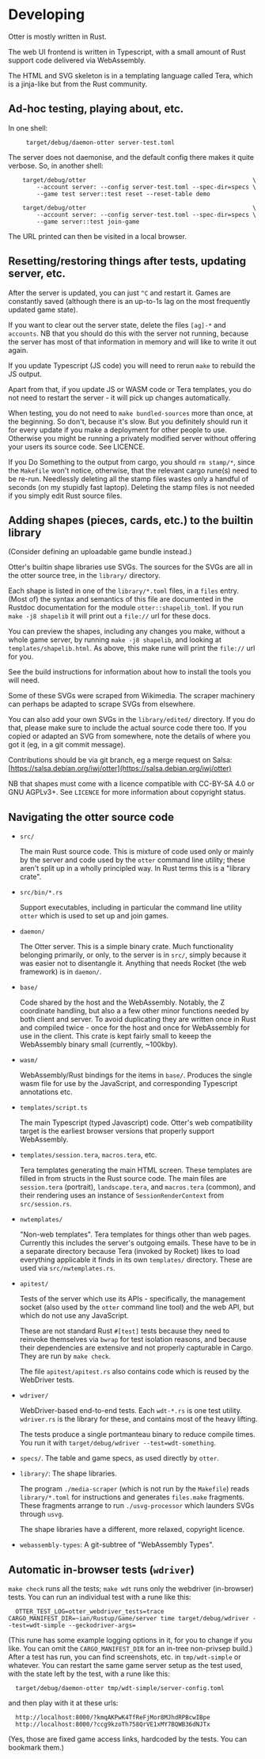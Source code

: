 Developing
==========

Otter is mostly written in Rust.

The web UI frontend is written in Typescript, with a small amount of
Rust support code delivered via WebAssembly.

The HTML and SVG skeleton is in a templating language called Tera,
which is a jinja-like but from the Rust community.


Ad-hoc testing, playing about, etc.
-----------------------------------

In one shell:

```
     target/debug/daemon-otter server-test.toml
```

The server does not daemonise, and the default config there makes it
quite verbose.  So, in another shell:

```
    target/debug/otter                                               \
        --account server: --config server-test.toml --spec-dir=specs \
        --game test server::test reset --reset-table demo

    target/debug/otter                                               \
        --account server: --config server-test.toml --spec-dir=specs \
        --game server::test join-game
```

The URL printed can then be visited in a local browser.


Resetting/restoring things after tests, updating server, etc.
-------------------------------------------------------------

After the server is updated, you can just `^C` and restart it.  Games
are constantly saved (although there is an up-to-1s lag on the most
frequently updated game state).

If you want to clear out the server state, delete the files `[ag]-*`
and `accounts`.  NB that you should do this with the server not
running, because the server has most of that information in memory and
will like to write it out again.

If you update Typescript (JS code) you will need to rerun `make` to
rebuild the JS output.

Apart from that, if you update JS or WASM code or Tera templates, you
do not need to restart the server - it will pick up changes
automatically.

When testing, you do not need to `make bundled-sources` more than
once, at the beginning.  So don't, because it's slow.  But you
definitely should run it for every update if you make a deployment for
other people to use.  Otherwise you might be running a privately
modified server without offering your users its source code.  See
LICENCE.

If you Do Something to the output from cargo, you should `rm stamp/*`,
since the `Makefile` won't notice, otherwise, that the relevant cargo
rune(s) need to be re-run.  Needlessly deleting all the stamp files
wastes only a handful of seconds (on my stupidly fast laptop).
Deleting the stamp files is not needed if you simply edit Rust source
files.


Adding shapes (pieces, cards, etc.) to the builtin library
----------------------------------------------------------

(Consider defining an uploadable game bundle instead.)

Otter's builtin shape libraries use SVGs.  The sources for the SVGs
are all in the otter source tree, in the `library/` directory.

Each shape is listed in one of the ``library/*.toml`` files, in a
`files` entry.  (Most of) the syntax and semantics of this file are
documented in the Rustdoc documentation for the module
`otter::shapelib_toml`.  If you run `make -j8 shapelib` it will print
out a `file://` url for these docs.

You can preview the shapes, including any changes you make, without a
whole game server, by running `make -j8 shapelib`, and looking at
`templates/shapelib.html`.  As above, this make rune will print the
`file://` url for you.

See the build instructions for information about how to install the
tools you will need.

Some of these SVGs were scraped from Wikimedia.  The scraper machinery
can perhaps be adapted to scrape SVGs from elsewhere.

You can also add your own SVGs in the `library/edited/` directory.  If
you do that, please make sure to include the actual source code there
too.  If you copied or adapted an SVG from somewhere, note the details
of where you got it (eg, in a git commit message).

Contributions should be via git branch, eg a merge request on Salsa:
[https://salsa.debian.org/iwj/otter](https://salsa.debian.org/iwj/otter)

NB that shapes must come with a licence compatible with CC-BY-SA 4.0
or GNU AGPLv3+.  See `LICENCE` for more information about copyright status.


Navigating the otter source code
--------------------------------

* `src/`

  The main Rust source code.  This is mixture of code used only or
  mainly by the server and code used by the `otter` command line
  utility; these aren't split up in a wholly principled way.  In Rust
  terms this is a "library crate".

* `src/bin/*.rs`

  Support executables, including in particular the command line
  utility `otter` which is used to set up and join games.

* `daemon/`

  The Otter server.  This is a simple binary crate.  Much
  functionality belonging primarily, or only, to the server is in
  `src/`, simply because it was easier not to disentangle it.
  Anything that needs Rocket (the web framework) is in `daemon/`.

* `base/`

  Code shared by the host and the WebAssembly.  Notably, the Z
  coordinate handling, but also a a few other minor functions needed
  by both client and server.  To avoid duplicating they are written
  once in Rust and compiled twice - once for the host and once for
  WebAssembly for use in the client.  This crate is kept fairly small
  to keeep the WebAssembly binary small (currently, ~100kby).

* `wasm/`

  WebAssembly/Rust bindings for the items in `base/`.  Produces the
  single wasm file for use by the JavaScript, and corresponding
  Typescript annotations etc.

* `templates/script.ts`

  The main Typescript (typed Javascript) code.  Otter's web
  compatibility target is the earliest browser versions that properly
  support WebAssembly.

* `templates/session.tera`, `macros.tera`, etc.

  Tera templates generating the main HTML screen.  These templates are
  filled in from structs in the Rust source code.  The main files are
  `session.tera` (portrait), `landscape.tera`, and `macros.tera`
  (common), and their rendering uses an instance of
  `SessionRenderContext` from `src/session.rs`.

* `nwtemplates/`

  "Non-web templates".  Tera templates for things other than web
  pages.  Currently this includes the server's outgoing emails.  These
  have to be in a separate directory because Tera (invoked by Rocket)
  likes to load everything applicable it finds in its own `templates/`
  directory.  These are used via `src/nwtemplates.rs`.

* `apitest/`

  Tests of the server which use its APIs - specifically, the
  management socket (also used by the `otter` command line tool) and
  the web API, but which do not use any JavaScript.

  These are not standard Rust `#[test]` tests because they need to
  reinvoke themselves via `bwrap` for test isolation reasons, and
  because their dependencies are extensive and not properly capturable
  in Cargo.  They are run by `make check`.

  The file `apitest/apitest.rs` also contains code which is reused by
  the WebDriver tests.

* `wdriver/`

  WebDriver-based end-to-end tests.  Each `wdt-*.rs` is one test
  utility.  `wdriver.rs` is the library for these, and contains most
  of the heavy lifting.

  The tests produce a single portmanteau binary to reduce compile
  times.  You run it with `target/debug/wdriver --test=wdt-something`.

* `specs/`.  The table and game specs, as used directly by `otter`.

* `library/`: The shape libraries.

  The program `./media-scraper` (which is not run by the `Makefile`)
  reads `library/*.toml` for instructions and generates `files.make`
  fragments.  These fragments arrange to run `./usvg-processor` which
  launders SVGs through `usvg`.

  The shape libraries have a different, more relaxed, copyright
  licence.

* `webassembly-types`: A git-subtree of "WebAssembly Types".


Automatic in-browser tests (`wdriver`)
--------------------------------------

`make check` runs all the tests; `make wdt` runs only the webdriver
(in-browser) tests.  You can run an individual test with a rune like
this:

```
  OTTER_TEST_LOG=otter_webdriver_tests=trace CARGO_MANIFEST_DIR=~ian/Rustup/Game/server time target/debug/wdriver --test=wdt-simple --geckodriver-args=
```

(This rune has some example logging options in it, for you to change
if you like. You can omit the `CARGO_MANIFEST_DIR` for an in-tree
non-privsep build.)  After a test has run, you can find screenshots,
etc. in `tmp/wdt-simple` or whatever.  You can restart the same game
server setup as the test used, with the state left by the test, with a
rune like this:

```
  target/debug/daemon-otter tmp/wdt-simple/server-config.toml
```
and then play with it at these urls:
```
  http://localhost:8000/?kmqAKPwK4TfReFjMor8MJhdRPBcwIBpe
  http://localhost:8000/?ccg9kzoTh758QrVE1xMY7BQWB36dNJTx
```

(Yes, those are fixed game access links, hardcoded by the tests.
You can bookmark them.)
